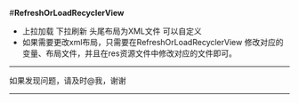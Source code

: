 #**RefreshOrLoadRecyclerView**

 - 上拉加载  下拉刷新  头尾布局为XML文件 可以自定义
 - 如果需要更改xml布局，只需要在RefreshOrLoadRecyclerView  修改对应的变量、布局文件，并且在res资源文件中修改对应的文件即可。

----------
如果发现问题，请及时@我，谢谢

----------
